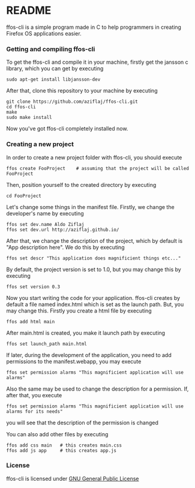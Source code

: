# README #

ffos-cli is a simple program made in C to help programmers in creating Firefox OS applications easier. 

### Getting and compiling ffos-cli ###
To get the ffos-cli and compile it in your machine, firstly get the jansson c library, which you can get by executing
```
sudo apt-get install libjansson-dev
```

After that, clone this repository to your machine by executing
```
git clone https://github.com/aziflaj/ffos-cli.git
cd ffos-cli
make
sudo make install
```

Now you've got ffos-cli completely installed now.

### Creating a new project ###
In order to create a new project folder with ffos-cli, you should execute
```
ffos create FooProject    # assuming that the project will be called FooProject
```

Then, position yourself to the created directory by executing
```
cd FooProject
```

Let's change some things in the manifest file. Firstly, we change the developer's name by executing
```
ffos set dev.name Aldo Ziflaj
ffos set dev.url http://aziflaj.github.io/
```

After that, we change the description of the project, which by default is "App description here". We do this by executing
```
ffos set descr "This application does magnificient things etc..."
```

By default, the project version is set to 1.0, but you may change this by executing
```
ffos set version 0.3
```

Now you start writing the code for your application. ffos-cli creates by default a file named index.html which is set as the launch path. But, you may change this. Firstly you create a html file by executing
```
ffos add html main
```
After main.html is created, you make it launch path by executing
```
ffos set launch_path main.html
```

If later, during the development of the application, you need to add permissions to the manifest.webapp, you may execute
```
ffos set permission alarms "This magnificient application will use alarms"
```
Also the same may be used to change the description for a permission. If, after that, you execute
```
ffos set permission alarms "This magnificient application will use alarms for its needs"
```
you will see that the description of the permission is changed

You can also add other files by executing
```
ffos add css main 	# this creates main.css
ffos add js app		# this creates app.js
```

### License ###
ffos-cli is licensed under [GNU General Public License](http://www.gnu.org/copyleft/gpl.html)
